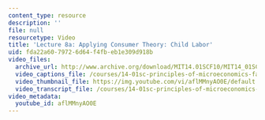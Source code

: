```yaml
---
content_type: resource
description: ''
file: null
resourcetype: Video
title: 'Lecture 8a: Applying Consumer Theory: Child Labor'
uid: fda22a60-7972-6d64-f4fb-eb1e309d918b
video_files:
  archive_url: http://www.archive.org/download/MIT14.01SCF10/MIT14_01SCF10_lec08a_300k.mp4
  video_captions_file: /courses/14-01sc-principles-of-microeconomics-fall-2011/a4a1c52c3d155f879efa2a8942f6cecf_aflMMnyAO0E.vtt
  video_thumbnail_file: https://img.youtube.com/vi/aflMMnyAO0E/default.jpg
  video_transcript_file: /courses/14-01sc-principles-of-microeconomics-fall-2011/c79ea763c5f52b89759928cae80ee47d_aflMMnyAO0E.pdf
video_metadata:
  youtube_id: aflMMnyAO0E
---
```


